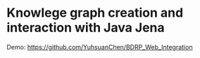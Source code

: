 # Knowlege graph creation and interaction with Java Jena


Demo: https://github.com/YuhsuanChen/BDRP_Web_Integration
